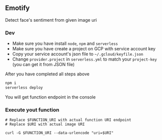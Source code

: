 ## Emotify

Detect face's sentiment from given image uri

### Dev
* Make sure you have install `node`, `npm` and `serverless`
* Make sure you have create a project on GCP with service account key
* Copy your service account's json file to `~/.gcloud/keyfile.json`
* Change `provider.project` in `serverless.yml` to match your `project-key` (you can get it from JSON file)

After you have completed all steps above

```bash
npm i
serverless deploy
```

You will get function endpoint in the console

### Execute yout function
```
# Replace $FUNCTION_URI with actual function URI endpoint
# Replace $URI with actual image URI

curl -G $FUNCTION_URI --data-urlencode "uri=$URI"
```
